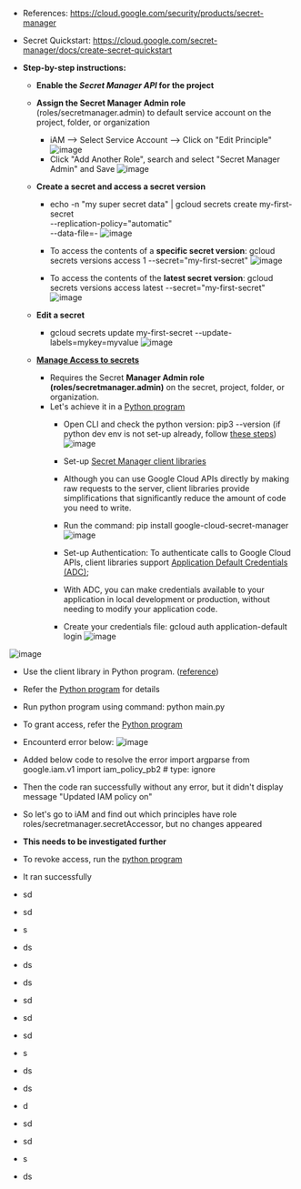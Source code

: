 - References: https://cloud.google.com/security/products/secret-manager
- Secret Quickstart: https://cloud.google.com/secret-manager/docs/create-secret-quickstart

- **Step-by-step instructions:**
  - **Enable the *Secret Manager API* for the project**
  - **Assign the Secret Manager Admin role** (roles/secretmanager.admin) to default service account on the project, folder, or organization
    - iAM --> Select Service Account --> Click on "Edit Principle"  
![image](https://github.com/Ajit1279/GCP_Learning/assets/81754034/17d4a8ef-69a9-4267-9d14-dd72e2ecccc5)
    - Click "Add Another Role", search and select "Secret Manager Admin" and Save
![image](https://github.com/Ajit1279/GCP_Learning/assets/81754034/c6b53bf8-6c12-45ac-a116-4c2f1692bd83)

  - **Create a secret and access a secret version**
    - echo -n "my super secret data" | gcloud secrets create my-first-secret \
      --replication-policy="automatic" \
      --data-file=- 
![image](https://github.com/Ajit1279/GCP_Learning/assets/81754034/aaa55bb5-1d49-499c-9aa9-625eecf195d9)

    - To access the contents of a **specific secret version**: gcloud secrets versions access 1 --secret="my-first-secret"
![image](https://github.com/Ajit1279/GCP_Learning/assets/81754034/b365a242-8b10-4b27-8914-052c23d23e50)

    - To access the contents of the **latest secret version**: gcloud secrets versions access latest --secret="my-first-secret"  
![image](https://github.com/Ajit1279/GCP_Learning/assets/81754034/48d64a82-0ce9-4cbd-a1ae-96cd338ad2be)

  - **Edit a secret**
    - gcloud secrets update my-first-secret --update-labels=mykey=myvalue
![image](https://github.com/Ajit1279/GCP_Learning/assets/81754034/86430f67-6935-46ca-b3d0-203000057884)

  - **[Manage Access to secrets](https://cloud.google.com/secret-manager/docs/manage-access-to-secrets)**
    - Requires the Secret **Manager Admin role (roles/secretmanager.admin)** on the secret, project, folder, or organization.
    - Let's achieve it in a [Python program](https://github.com/Ajit1279/GCP_Learning/blob/main/20240214_Security_Identity/20240214_SecretManager/20240217_ManageAccess/Python/main.py)
      - Open CLI and check the python version: pip3 --version (if python dev env is not set-up already, follow [these steps](https://cloud.google.com/python/docs/setup#linux))
![image](https://github.com/Ajit1279/GCP_Learning/assets/81754034/38846b01-0790-49b7-a057-59229c512110)

      - Set-up [Secret Manager client libraries](https://cloud.google.com/secret-manager/docs/reference/libraries#client-libraries-install-python)
      - Although you can use Google Cloud APIs directly by making raw requests to the server, client libraries provide simplifications that significantly reduce the amount of code you need to write. 
      - Run the command: pip install google-cloud-secret-manager
![image](https://github.com/Ajit1279/GCP_Learning/assets/81754034/e34bed21-d0ff-485a-8137-641cc0dadb19)

      - Set-up Authentication: To authenticate calls to Google Cloud APIs, client libraries support [Application Default Credentials (ADC)](https://cloud.google.com/docs/authentication/application-default-credentials);
      
      - With ADC, you can make credentials available to your application in local development or production, without needing to modify your application code.

      - Create your credentials file: gcloud auth application-default login
![image](https://github.com/Ajit1279/GCP_Learning/assets/81754034/fb697bb9-2ba8-49eb-a009-ff879bbd7efe)

![image](https://github.com/Ajit1279/GCP_Learning/assets/81754034/992bb6f9-8c07-4e7c-aad9-fc82d1cfc069)

 
  - Use the client library in Python program. ([reference](https://github.com/GoogleCloudPlatform/python-docs-samples/blob/HEAD/secretmanager/snippets/quickstart.py))

  - Refer the [Python program](https://github.com/Ajit1279/GCP_Learning/blob/main/20240214_Security_Identity/20240214_SecretManager/20240217_ManageAccess/Python/main_useclintlibry.py) for details
      
  - Run python program using command: python main.py
      
  - To grant access, refer the [Python program](https://github.com/Ajit1279/GCP_Learning/blob/main/20240214_Security_Identity/20240214_SecretManager/20240217_ManageAccess/Python/main_grantaccess.py)
      
  - Encounterd error below:
![image](https://github.com/Ajit1279/GCP_Learning/assets/81754034/34703640-7bab-4ef5-84c0-7563ef504d01)

  - Added below code to resolve the error
        import argparse
        from google.iam.v1 import iam_policy_pb2  # type: ignore
      
  - Then the code ran successfully without any error, but it didn't display message "Updated IAM policy on"
  - So let's go to iAM and find out which principles have role roles/secretmanager.secretAccessor, but no changes appeared
  - **This needs to be investigated further** 
    
  - To revoke access, run the [python program](https://github.com/Ajit1279/GCP_Learning/tree/main/20240214_Security_Identity/20240214_SecretManager/20240217_ManageAccess/Python)
      
  - It ran successfully

  - sd
  - sd
  - s
  - ds
  - ds
  - ds
  - sd
  - sd
  - sd
  - s
  - ds
  - ds
  - d
  - sd
  - sd
  - s
  - ds

